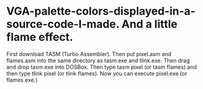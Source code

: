 # VGA-palette-colors-displayed-in-a-source-code-I-made. And a little flame effect.

First download TASM (Turbo Assembler). Then put pixel.asm and flames.asm into the same directory as tasm.exe and tlink.exe. Then drag and drop tasm.exe into DOSBox. Then type tasm pixel (or tasm flames) and then type tlink pixel (or tlink flames). Now you can execute pixel.exe (or flames.exe.)
